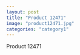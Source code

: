 ```yaml
---
layout: post
title: "Product 12471"
image: "product12471.jpg"
categories: "category1"
---
```

Product 12471
